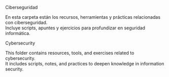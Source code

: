 Ciberseguridad

En esta carpeta están los recursos, herramientas y prácticas relacionadas con ciberseguridad.  
Incluye scripts, apuntes y ejercicios para profundizar en seguridad informática.

Cybersecurity

This folder contains resources, tools, and exercises related to cybersecurity.  
It includes scripts, notes, and practices to deepen knowledge in information security.
